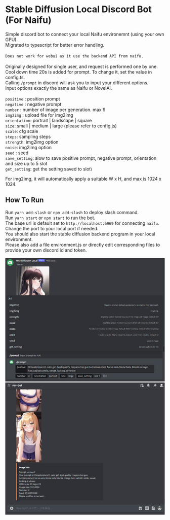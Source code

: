 # Stable Diffusion Local Discord Bot (For Naifu)
 
Simple discord bot to connect your local Naifu environemnt (using your own GPU).\
Migrated to typescript for better error handling.\
\
`Does not work for webui as it use the backend API from naifu.`\
\
Originally designed for single user, and request is performed one by one.\
Cool down time 20s is added for prompt. To change it, set the value in config.ts.\
Calling `/prompt` in discord will ask you to input your different options.\
Input options exactly the same as Naifu or NovelAI.\
\
`positive` : position prompt\
`negative` : negative prompt\
`number` : number of image per generation. max 9\
`img2img` : upload file for img2img\
`orientation`: portrait | landscape | square\
`size`: small | medium | large (please refer to config.js)\
`scale`: cfg scale\
`steps`: sampling steps\
`strength`: img2img option\
`noise`: img2img option\
`seed` : seed\
`save_setting`: alow to save positive prompt, negative prompt, orientation and size up to 5 slot\
`get_setting`: get the setting saved to slot\

For img2img, it will automatically apply a suitable W x H, and max is 1024 x 1024.

## How To Run
Run `yarn add-slash` or `npm add-slash` to deploy slash command.\
Run `yarn start` or `npm start` to run the bot.\
The base url is default set to `http://localhost:6969` for connecting `naifu`. Change the port to your local port if needed.\
You should also start the stable diffusion backend program in your local environment.\
Please also add a file environment.js or directly edit corresponding files to provide your own discord id and token.\
\
<img src="./src/asset/image.jpg" alt="drawing" width="800"/>\
<img src="./src/asset/image2.jpg" alt="drawing" width="800"/>
